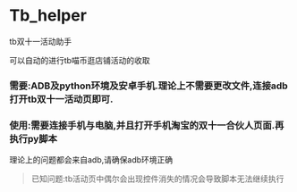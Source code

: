 # Tb_helper
tb双十一活动助手

可以自动的进行tb喵币逛店铺活动的收取
### **需要**:ADB及python环境及**安卓手机**.理论上不需要更改文件,连接adb打开tb双十一活动页即可.
### **使用**:需要连接手机与电脑,并且打开手机淘宝的双十一合伙人页面.再执行py脚本
理论上的问题都会来自adb,请确保adb环境正确
> 已知问题:tb活动页中偶尔会出现控件消失的情况会导致脚本无法继续执行
